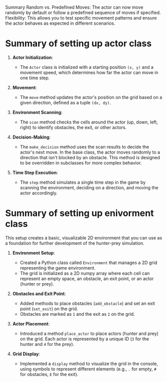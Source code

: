 Summary
Random vs. Predefined Moves: The actor can now move randomly by default or follow a predefined sequence of moves if specified.
Flexibility: This allows you to test specific movement patterns and ensure the actor behaves as expected in different scenarios.

# Summary of setting up actor class

1. **Actor Initialization**: 
   - The `Actor` class is initialized with a starting position `(x, y)` and a movement speed, which determines how far the actor can move in one time step.

2. **Movement**:
   - The `move` method updates the actor's position on the grid based on a given direction, defined as a tuple `(dx, dy)`.

3. **Environment Scanning**:
   - The `scan` method checks the cells around the actor (up, down, left, right) to identify obstacles, the exit, or other actors.

4. **Decision-Making**:
   - The `make_decision` method uses the scan results to decide the actor's next move. In the base class, the actor moves randomly to a direction that isn't blocked by an obstacle. This method is designed to be overridden in subclasses for more complex behavior.

5. **Time Step Execution**:
   - The `step` method simulates a single time step in the game by scanning the environment, deciding on a direction, and moving the actor accordingly.


# Summary of setting up enivorment class

This setup creates a basic, visualizable 2D environment that you can use as a foundation for further development of the hunter-prey simulation.

1. **Environment Setup**: 
   - Created a Python class called `Environment` that manages a 2D grid representing the game environment.
   - The grid is initialized as a 2D numpy array where each cell can represent an empty space, an obstacle, an exit point, or an actor (hunter or prey).

2. **Obstacles and Exit Point**:
   - Added methods to place obstacles (`add_obstacle`) and set an exit point (`set_exit`) on the grid.
   - Obstacles are marked as `1` and the exit as `2` on the grid.

3. **Actor Placement**:
   - Introduced a method `place_actor` to place actors (hunter and prey) on the grid. Each actor is represented by a unique ID (`3` for the hunter and `4` for the prey).

4. **Grid Display**:
   - Implemented a `display` method to visualize the grid in the console, using symbols to represent different elements (e.g., `.` for empty, `#` for obstacles, `E` for the exit).

